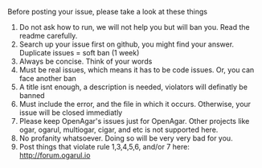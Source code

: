Before posting your issue, please take a look at these things

1. Do not ask how to run, we will not help you but will ban you. Read the readme carefully.
2. Search up your issue first on github, you might find your answer. Duplicate issues = soft ban (1 week)
3. Always be concise. Think of your words
4. Must be real issues, which means it has to be code issues. Or, you can face another ban
5. A title isnt enough, a description is needed, violators will definatly be banned
6. Must include the error, and the file in which it occurs. Otherwise, your issue will be closed immediatly
7. Please keep OpenAgar's issues just for OpenAgar. Other projects like ogar, ogarul, multiogar, cigar, and etc is not supported here.
8. No profanity whatsoever. Doing so will be very very bad for you.
9. Post things that violate rule 1,3,4,5,6, and/or 7 here: http://forum.ogarul.io
